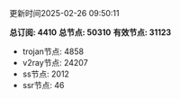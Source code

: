 更新时间2025-02-26 09:50:11

**总订阅: 4410**
**总节点: 50310**
**有效节点: 31123**
- trojan节点: 4858
- v2ray节点: 24207
- ss节点: 2012
- ssr节点: 46
